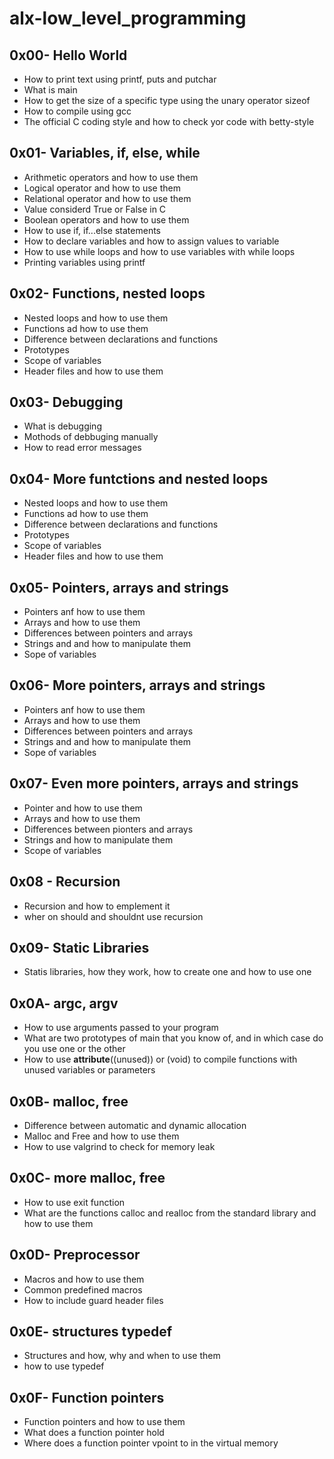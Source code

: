 # alx-low_level_programming
## 0x00- Hello World
- How to print text using printf, puts and putchar
- What is main
- How to get the size of a specific type using the unary operator sizeof
- How to compile using gcc
- The official C coding style and how to check yor code with betty-style
## 0x01- Variables, if, else, while
- Arithmetic operators and how to use them
- Logical operator and how to use them
- Relational operator and how to use them
- Value considerd True or False in C
- Boolean operators and how to use them
- How to use if, if...else statements
- How to declare variables and how to assign values to variable
- How to use while loops and how to use variables with while loops
- Printing variables using printf
## 0x02- Functions, nested loops
- Nested loops and how to use them
- Functions ad how to use them
- Difference between declarations and functions
- Prototypes
- Scope of variables
- Header files and how to use them
## 0x03- Debugging
- What is debugging
- Mothods of debbuging manually
- How to read error messages
## 0x04- More funtctions and nested loops
- Nested loops and how to use them
- Functions ad how to use them
- Difference between declarations and functions
- Prototypes
- Scope of variables
- Header files and how to use them
## 0x05- Pointers, arrays and strings
- Pointers anf how to use them
- Arrays and how to use them
- Differences between pointers and arrays
- Strings and and how to manipulate them
- Sope of variables
## 0x06- More pointers, arrays and strings
- Pointers anf how to use them
- Arrays and how to use them
- Differences between pointers and arrays
- Strings and and how to manipulate them
- Sope of variables
## 0x07- Even more pointers, arrays and strings
- Pointer and how to use them
- Arrays and how to use them
- Differences between pionters and arrays
- Strings and how to manipulate them
- Scope of variables
## 0x08 - Recursion
- Recursion and how to emplement it
- wher on should and shouldnt use recursion
## 0x09- Static Libraries
- Statis libraries, how they work, how to create one and how to use one
## 0x0A- argc, argv
- How to use arguments passed to your program
- What are two prototypes of main that you know of, and in which case do you use one or the other
- How to use __attribute__((unused)) or (void) to compile functions with unused variables or parameters
## 0x0B- malloc, free
- Difference between automatic and dynamic allocation
- Malloc and Free and how to use them
- How to use valgrind to check for memory leak
## 0x0C- more malloc, free
- How to use exit function
- What are the functions calloc and realloc from the standard library and how to use them
## 0x0D- Preprocessor
- Macros and how to use them
- Common predefined macros
- How to include guard header files
## 0x0E- structures typedef
- Structures and how, why and when to use them
- how to use typedef
## 0x0F- Function pointers
- Function pointers and how to use them
- What does a function pointer hold
- Where does a function pointer vpoint to in the virtual memory
